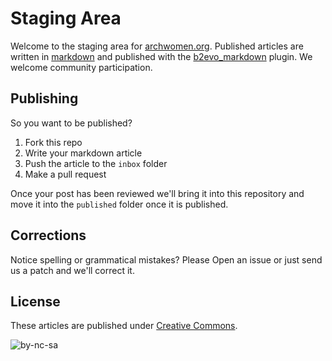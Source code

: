 # Staging Area

Welcome to the staging area for [archwomen.org][site]. Published
articles are written in [markdown][] and published with the
[b2evo_markdown][] plugin. We welcome community participation.

  [site]: http://archwomen.org/index.php
  [markdown]: http://daringfireball.net/projects/markdown/
  [b2evo_markdown]: http://josephhall.org/b2evo_markdown/

## Publishing

So you want to be published?

1. Fork this repo
2. Write your markdown article
3. Push the article to the `inbox` folder
4. Make a pull request

Once your post has been reviewed we'll bring it into this repository and
move it into the `published` folder once it is published.

## Corrections

Notice spelling or grammatical mistakes? Please Open an issue or just
send us a patch and we'll correct it.

## License

These articles are published under [Creative Commons][license].

![by-nc-sa](http://i.creativecommons.org/l/by-nc-sa/3.0/88x31.png)

  [license]: http://creativecommons.org/licenses/by-nc-sa/3.0/
